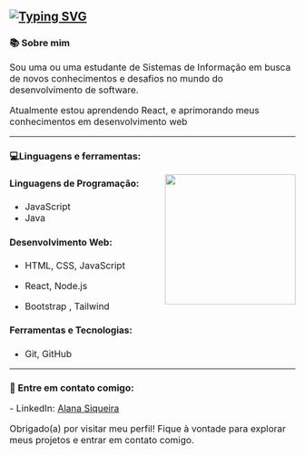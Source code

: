  <h2> <a href="https://git.io/typing-svg"><img src="https://readme-typing-svg.demolab.com?font=Titillium+Web&weight=300&size=30&duration=4999&pause=996&color=FFFFFF&random=false&width=435&lines=Oi%2C+sou+a+Alana!" alt="Typing SVG" /></a></h2>

<h3> 📚 Sobre mim </h3>

<p style="font-size: 16px;">  Sou uma ou uma estudante de Sistemas de Informação em busca de novos conhecimentos e desafios no mundo do desenvolvimento de software.
</p>

<p style="font-size: 16px;"> Atualmente estou aprendendo React, e aprimorando meus conhecimentos em desenvolvimento web</p>

<hr>
<h3 align="left">💻Linguagens e ferramentas:</h3>
<img src="https://media1.tenor.com/m/DimzPZMypFcAAAAd/laptop.gif" align="right" width="230px" height=auto>
<div style="font-size: 16px;">
<h4>  Linguagens de Programação: </h4>

  - JavaScript
  - Java
<h4>Desenvolvimento Web:</h4>

  - HTML, CSS, JavaScript

  - React, Node.js 

  - Bootstrap , Tailwind
<h4> Ferramentas e Tecnologias: </h4>

 - Git, GitHub

</div>
<hr>
<h3 align="left">📧 Entre em contato comigo: </h3>
<p align="left" style="font-size: 16px;">- LinkedIn:
<a href="https://www.linkedin.com/in/alana-siqueira-6469ba235" target="blank">Alana Siqueira</a>
</p>

<p style="font-size: 16px;"> Obrigado(a) por visitar meu perfil! Fique à vontade para explorar meus projetos e entrar em contato comigo.</p>


